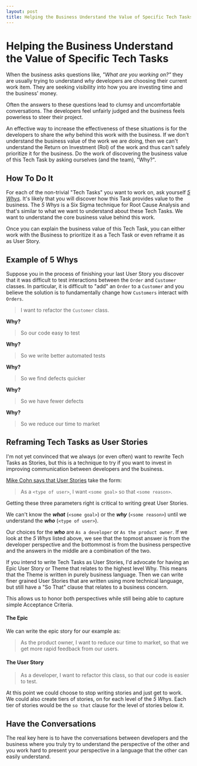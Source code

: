 ```yaml
---
layout: post
title: Helping the Business Understand the Value of Specific Tech Tasks
---
```

# Helping the Business Understand the Value of Specific Tech Tasks

When the business asks questions like, *"What are you working on?"* they
are usually trying to understand *why* developers are choosing their
current work item. They are seeking visibility into how you
are investing time and the business' money.

Often the answers to these questions lead to clumsy and uncomfortable
conversations. The developers feel unfairly judged and the business feels
powerless to steer their project.

An effective way to increase the effectiveness of these situations is
for the developers to share the *why* behind this work with the business.
If we don't understand the business value of the work we are doing,
then we can't understand the Return on Investment (RoI) of the work and
thus can't safely prioritize it for the business. Do the work of
discovering the business value of this Tech Task by asking ourselves
(and the team), "Why?".

## How To Do It

For each of the non-trivial "Tech Tasks" you want to work on, ask
yourself [*5 Whys*](https://en.wikipedia.org/wiki/5_Whys). It's likely
that you will discover how this Task provides value to the business. The
*5 Whys* is a Six Sigma technique for Root Cause Analysis
and that's similar to what we want to understand about these Tech Tasks.
We want to understand the core business value behind this work.

Once you can explain the business value of this Tech Task, you
can either work with the Business to prioritize it as a Tech Task or
even reframe it as as User Story.

## Example of 5 Whys
Suppose you in the process of finishing your last User Story you discover
that it was difficult to test interactions between the `Order` and `Customer`
classes. In particular, it is difficult to "add" an `Order` to a `Customer`
and you believe the solution is to fundamentally change how `Customers`
interact with `Orders`.

> I want to refactor the `Customer` class.

**Why?**

> So our code easy to test

**Why?**

> So we write better automated tests

**Why?**

> So we find defects quicker

**Why?**

> So we have fewer defects

**Why?**

> So we reduce our time to market


## Reframing Tech Tasks as User Stories
I'm not yet convinced that we always (or even often) want to rewrite
Tech Tasks as Stories, but this is a technique to try if you want to
invest in improving communication between developers and the business.

[Mike Cohn says that User Stories](https://www.mountaingoatsoftware.com/agile/user-stories)
take the form:
> As a `<type of user>`, I want `<some goal>` so that `<some reason>`.

Getting these three parameters right is critical to writing great User Stories.

We can't know the ***what*** (`<some goal>`) or the ***why***
(`<some reason>`) until we understand the ***who*** (`<type of user>`).

Our choices for the ***who*** are `As a developer` or `As the product owner`.
If we look at the *5 Whys* listed above, we see that the topmost answer
is from the developer perspective and the bottommost is from the business
perspective and the answers in the middle are a combination of the two.

If you intend to write Tech Tasks as User Stories, I'd advocate for having an
Epic User Story or Theme that relates to the highest level Why. This means that
the Theme is written in purely business language. Then we can write finer grained
User Stories that are written using more technical language, but still have a
"So That" clause that relates to a business concern.

This allows us to honor both perspectives while still being able to capture simple
Acceptance Criteria.

#### The Epic
We can write the epic story for our example as:

> As the product owner, I want to reduce our time to market, so that we get
more rapid feedback from our users.

#### The User Story
> As a developer, I want to refactor this class, so that our code
is easier to test.

At this point we could choose to stop writing stories and just get to work.
We could also create tiers of stories, on for each level of the *5 Whys*.
Each tier of stories would be the `so that` clause for the level of stories
below it.

## Have the Conversations
The real key here is to have the conversations between developers and
the business where you truly try to understand the perspective of the
other and you work hard to present your perspective in a language that
the other can easily understand.

